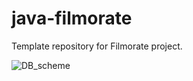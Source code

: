 # java-filmorate
Template repository for Filmorate project.

![DB_scheme](https://user-images.githubusercontent.com/102642363/190560006-f5f95dd8-11e6-4a17-94a3-d88adac9921a.png)
